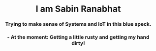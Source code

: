 <h1 align="center">I am Sabin Ranabhat</h1>
<h3 align="center">Trying to make sense of Systems and IoT in this blue speck.</h3>

<h3 align="center">- At the moment: Getting a little rusty and getting my hand dirty!</h3>


</p>

